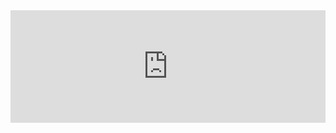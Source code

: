 <!DOCTYPE html>
<html>
<head>
<meta charset="UTF-8">
<meta http-equiv="refresh" content="300">
<title>Calgary Weather Widget</title>
</head>
<body>
<a class="weatherwidget-io" href="https://www.theweathernetwork.com/en/city/ca/british-columbia/vancouver/current" data-label_1="CALGARY" data-label_2="WEATHER" data-font="Roboto" data-icons="Climacons Animated" data-mode="Current" data-days="3" data-theme="dark" data-basecolor="rgba(0, 0, 0, 0.01)" data-highcolor="#f30611" style="display: block; position: relative; height: 180px; padding: 0px; overflow: hidden; text-align: left; text-indent: -299rem;">CALGARY WEATHER
<iframe id="weatherwidget-io-0" class="weatherwidget-io-frame" title="Weather Widget" scrolling="no" frameborder="0" width="100%" src="https://weatherwidget.io/w/" style="display: block; position: absolute; top: 0px; height: 180px;"></iframe></a>
<script>
!function(d,s,id){var js,fjs=d.getElementsByTagName(s)[0];if(!d.getElementById(id)){js=d.createElement(s);js.id=id;js.src=\'https://weatherwidget.io/js/widget.min.js\';fjs.parentNode.insertBefore(js,fjs);}}(document,\'script\',\'weatherwidget-io-js\');
</script>
</body>
</html>
